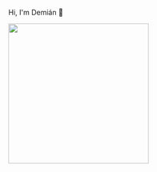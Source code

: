 Hi, I'm Demián 🚀

<a href="https://www.buymeacoffee.com/kevcui" target="_blank"><img src="https://giphy.com/gifs/cute-space-astronaut-xT8qBhrlNooHBYR9f2" width="280" height="auto" /></a>

